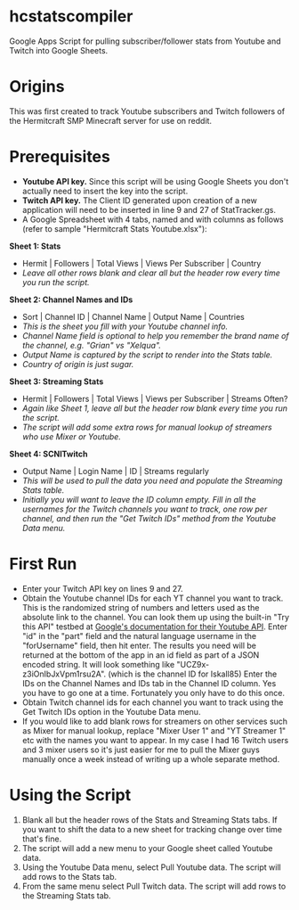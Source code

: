 # hcstatscompiler
Google Apps Script for pulling subscriber/follower stats from Youtube and Twitch into Google Sheets.

# Origins

This was first created to track Youtube subscribers and Twitch followers of the Hermitcraft SMP Minecraft server for use on reddit.

# Prerequisites

- **Youtube API key.** Since this script will be using Google Sheets you don't actually need to insert the key into the script.
- **Twitch API key.** The Client ID generated upon creation of a new application will need to be inserted in line 9 and 27 of StatTracker.gs.
- A Google Spreadsheet with 4 tabs, named and with columns as follows (refer to sample "Hermitcraft Stats Youtube.xlsx"):

**Sheet 1: Stats**
- Hermit | Followers | Total Views | Views Per Subscriber | Country
- *Leave all other rows blank and clear all but the header row every time you run the script.*

**Sheet 2: Channel Names and IDs**
- Sort | Channel ID | Channel Name | Output Name | Countries
- *This is the sheet you fill with your Youtube channel info.*
- *Channel Name field is optional to help you remember the brand name of the channel, e.g. "Grian" vs "Xelqua".*
- *Output Name is captured by the script to render into the Stats table.*
- *Country of origin is just sugar.*

**Sheet 3: Streaming Stats**
- Hermit | Followers | Total Views | Views per Subscriber | Streams Often?
- *Again like Sheet 1, leave all but the header row blank every time you run the script.*
- *The script will add some extra rows for manual lookup of streamers who use Mixer or Youtube.*

**Sheet 4: SCNITwitch**
- Output Name | Login Name | ID | Streams regularly
- *This will be used to pull the data you need and populate the Streaming Stats table.*
- *Initially you will want to leave the ID column empty. Fill in all the usernames for the Twitch channels you want to track, one row per channel, and then run the "Get Twitch IDs" method from the Youtube Data menu.*

# First Run

- Enter your Twitch API key on lines 9 and 27.
- Obtain the Youtube channel IDs for each YT channel you want to track. This is the randomized string of numbers and letters used as the absolute link to the channel. You can look them up using the built-in "Try this API" testbed at [Google's documentation for their Youtube API](https://developers.google.com/youtube/v3/docs/channels/list). Enter "id" in the "part" field and the natural language username in the "forUsername" field, then hit enter. The results you need will be returned at the bottom of the app in an id field as part of a JSON encoded string. It will look something like "UCZ9x-z3iOnIbJxVpm1rsu2A". (which is the channel ID for Iskall85) Enter the IDs on the Channel Names and IDs tab in the Channel ID column. Yes you have to go one at a time. Fortunately you only have to do this once.
- Obtain Twitch channel ids for each channel you want to track using the Get Twitch IDs option in the Youtube Data menu.
- If you would like to add blank rows for streamers on other services such as Mixer for manual lookup, replace "Mixer User 1" and "YT Streamer 1" etc with the names you want to appear. In my case I had 16 Twitch users and 3 mixer users so it's just easier for me to pull the Mixer guys manually once a week instead of writing up a whole separate method.

# Using the Script

1. Blank all but the header rows of the Stats and Streaming Stats tabs. If you want to shift the data to a new sheet for tracking change over time that's fine.
2. The script will add a new menu to your Google sheet called Youtube data.
3. Using the Youtube Data menu, select Pull Youtube data. The script will add rows to the Stats tab.
4. From the same menu select Pull Twitch data. The script will add rows to the Streaming Stats tab.
